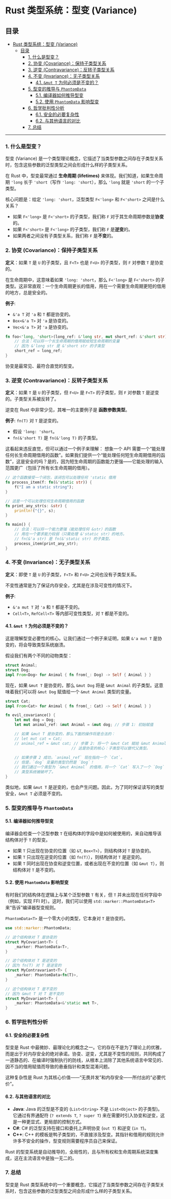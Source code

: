 # Rust 类型系统：型变 (Variance)

## 目录

- [Rust 类型系统：型变 (Variance)](#rust-类型系统型变-variance)
  - [目录](#目录)
    - [1. 什么是型变？](#1-什么是型变)
    - [2. 协变 (Covariance)：保持子类型关系](#2-协变-covariance保持子类型关系)
    - [3. 逆变 (Contravariance)：反转子类型关系](#3-逆变-contravariance反转子类型关系)
    - [4. 不变 (Invariance)：无子类型关系](#4-不变-invariance无子类型关系)
      - [4.1. `&mut T` 为何必须是不变的？](#41-mut-t-为何必须是不变的)
    - [5. 型变的推导与 `PhantomData`](#5-型变的推导与-phantomdata)
      - [5.1. 编译器如何推导型变](#51-编译器如何推导型变)
      - [5.2. 使用 `PhantomData` 影响型变](#52-使用-phantomdata-影响型变)
    - [6. 哲学批判性分析](#6-哲学批判性分析)
      - [6.1. 安全的必要复杂性](#61-安全的必要复杂性)
      - [6.2. 与其他语言的对比](#62-与其他语言的对比)
    - [7. 总结](#7-总结)

---

### 1. 什么是型变？

型变 (Variance) 是一个类型理论概念，它描述了当类型参数之间存在子类型关系时，包含这些参数的泛型类型之间会形成什么样的子类型关系。

在 Rust 中，型变最常通过 **生命周期 (lifetimes)** 来体现。我们知道，如果生命周期 `'long` 长于 `'short`（写作 `'long: 'short`），那么 `'long` 就是 `'short` 的一个子类型。

核心问题是：给定 `'long: 'short`，泛型类型 `F<'long>` 和 `F<'short>` 之间是什么关系？

- 如果 `F<'long>` 是 `F<'short>` 的子类型，我们称 `F` 对于其生命周期参数是**协变**的。
- 如果 `F<'short>` 是 `F<'long>` 的子类型，我们称 `F` 是**逆变**的。
- 如果两者之间没有子类型关系，我们称 `F` 是**不变**的。

### 2. 协变 (Covariance)：保持子类型关系

**定义**：如果 `T` 是 `U` 的子类型，且 `F<T>` 也是 `F<U>` 的子类型，则 `F` 对参数 `T` 是协变的。

在生命周期中，这意味着如果 `'long: 'short`，那么 `F<'long>` 是 `F<'short>` 的子类型。这非常直观：一个生命周期更长的借用，用在一个需要生命周期更短的借用的地方，总是安全的。

**例子**:

- `&'a T` 对 `'a` 和 `T` 都是协变的。
- `Box<&'a T>` 对 `'a` 是协变的。
- `Vec<&'a T>` 对 `'a` 是协变的。

```rust
fn foo<'long, 'short>(long_ref: &'long str, mut short_ref: &'short str) where 'long: 'short {
    // 合法：可以将一个长生命周期的借用赋给短生命周期的变量
    // 因为 &'long str 是 &'short str 的子类型
    short_ref = long_ref;
}
```

协变是最常见、最符合直觉的型变。

### 3. 逆变 (Contravariance)：反转子类型关系

**定义**：如果 `T` 是 `U` 的子类型，但 `F<U>` 是 `F<T>` 的子类型，则 `F` 对参数 `T` 是逆变的。子类型关系被反转了。

逆变在 Rust 中非常少见，其唯一的主要例子是 **函数参数类型**。

**例子**: `fn(T)` 对 `T` 是逆变的。

- 假设 `'long: 'short`。
- `fn(&'short T)` 是 `fn(&'long T)` 的子类型。

这看起来违反直觉，但可以通过一个例子来理解：
想象一个 API 需要一个“能处理任何长生命周期借用的函数”。如果我们提供一个“能处理任何短生命周期借用的函数”，这是安全的吗？是的，因为短生命周期的函数能力更强——它能处理的输入范围更广（包括了所有长生命周期的借用）。

```rust
// 这个函数接受一个闭包，该闭包可以处理任何 'static 借用
fn process_item(f: fn(&'static str)) {
    f("I am a static string");
}

// 这是一个可以处理任何生命周期借用的函数
fn print_any_str(s: &str) {
    println!("{}", s);
}

fn main() {
    // 合法：可以将一个能力更强（能处理任何 &str）的函数
    // 用在一个要求能力较弱（只需处理 &'static str）的地方。
    // fn(&'a str) 是 fn(&'static str) 的子类型。
    process_item(print_any_str);
}
```

### 4. 不变 (Invariance)：无子类型关系

**定义**：即使 `T` 是 `U` 的子类型，`F<T>` 和 `F<U>` 之间也没有子类型关系。

不变性通常是为了保证内存安全，尤其是在涉及可变性的情况下。

**例子**:

- `&'a mut T` 对 `'a` 和 `T` 都是不变的。
- `Cell<T>`, `RefCell<T>` 等内部可变性类型，对 `T` 都是不变的。

#### 4.1. `&mut T` 为何必须是不变的？

这是理解型变必要性的核心。让我们通过一个例子来证明，如果 `&'a mut T` 是协变的，将会导致类型系统崩溃。

假设我们有两个不同的动物类型：

```rust
struct Animal;
struct Dog;
impl From<Dog> for Animal { fn from(_: Dog) -> Self { Animal } }
```

现在，如果 `&mut T` 是协变的，那么 `&mut Dog` 将是 `&mut Animal` 的子类型。这意味着我们可以将 `&mut Dog` 赋值给一个 `&mut Animal` 类型的变量。

```rust
struct Cat;
impl From<Cat> for Animal { fn from(_: Cat) -> Self { Animal } }

fn evil_covariance() {
    let mut dog = Dog;
    let mut animal_ref: &mut Animal = &mut dog; // 步骤 1: 初始赋值

    // 如果 &mut T 是协变的，那么下面的操作将是合法的：
    // let mut cat = Cat;
    // animal_ref = &mut cat; // 步骤 2: 将一个 &mut Cat 赋给 &mut Animal
                             // 这是协变的核心：子类型可以替代父类型。
    
    // 如果步骤 2 成功，`animal_ref` 现在指向一个 `Cat`。
    // 但是，`dog` 变量的类型仍然是 `Dog`！
    // 我们通过一个类型为 `&mut Animal` 的借用，将一个 `Cat` 写入了一个 `Dog` 类型的位置。
    // 类型系统被破坏了。
}
```

类似地，如果 `&mut T` 是逆变的，也会产生问题。因此，为了同时保证读写的类型安全，`&mut T` 必须是不变的。

### 5. 型变的推导与 `PhantomData`

#### 5.1. 编译器如何推导型变

编译器会检查一个泛型参数 `T` 在结构体的字段中是如何被使用的，来自动推导该结构体对于 `T` 的型变。

- 如果 `T` 只出现在协变的位置（如 `&T`, `Box<T>`），则结构体对 `T` 是协变的。
- 如果 `T` 只出现在逆变的位置（如 `fn(T)`），则结构体对 `T` 是逆变的。
- 如果 `T` 同时出现在协变和逆变位置，或者出现在不变的位置（如 `&mut T`），则结构体对 `T` 是不变的。

#### 5.2. 使用 `PhantomData` 影响型变

有时我们的结构体在逻辑上与某个泛型参数 `T` 有关，但 `T` 并未出现在任何字段中（例如，实现 FFI 时）。这时，我们可以使用 `std::marker::PhantomData<T>` 来“告诉”编译器型变规则。

`PhantomData<T>` 是一个零大小的类型，它本身对 `T` 是协变的。

```rust
use std::marker::PhantomData;

// 这个结构体对 T 是协变的
struct MyCovariant<T> {
    _marker: PhantomData<T>,
}

// 这个结构体对 T 是逆变的
// 因为 fn(T) 对 T 是逆变的
struct MyContravariant<T> {
    _marker: PhantomData<fn(T)>,
}

// 这个结构体对 T 是不变的
// 因为 &mut T 对 T 是不变的
struct MyInvariant<T> {
    _marker: PhantomData<&'static mut T>,
}
```

### 6. 哲学批判性分析

#### 6.1. 安全的必要复杂性

型变是 Rust 中最微妙、最理论化的概念之一。它的存在不是为了理论上的优雅，而是出于对内存安全的绝对承诺。协变、逆变，尤其是不变性的规则，共同构成了一道静态的、在编译时强制执行的防线，从根本上消除了其他系统语言中常见的、因不当的借用赋值而导致的悬垂指针和类型混淆问题。

这种复杂性是 Rust 为其核心价值——“无畏并发”和内存安全——所付出的“必要代价”。

#### 6.2. 与其他语言的对比

- **Java**: Java 的泛型是不变的 (`List<String>` 不是 `List<Object>` 的子类型)。它通过有界通配符 (`? extends T`, `? super T`) 来在需要时引入协变和逆变，这是一种更显式、更局部的控制方式。
- **C#**: C# 的泛型支持在接口和委托上声明协变 (`out T`) 和逆变 (`in T`)。
- **C++**: C++ 的模板是鸭子类型的，不直接涉及型变。其指针和借用的规则允许许多不安全的操作，型变规则需要程序员自己来保证。

Rust 的型变系统是自动推导的，全局性的，且与所有权和生命周期系统深度集成，这在主流语言中是独一无二的。

### 7. 总结

型变是 Rust 类型系统中的一个重要概念，它描述了当类型参数之间存在子类型关系时，包含这些参数的泛型类型之间会形成什么样的子类型关系。
